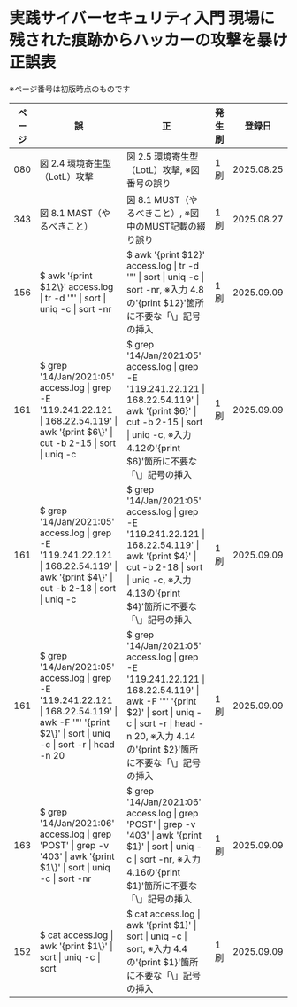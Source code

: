 # 実践サイバーセキュリティ入門 現場に残された痕跡からハッカーの攻撃を暴け 正誤表

※ページ番号は初版時点のものです

| ページ | 誤 | 正 | 発生刷 | 登録日 |
| ---- | ---- | ---- | ---- | ---- |
| 080 | 図 2.4 環境寄生型（LotL）攻撃 | 図 2.5 環境寄生型（LotL）攻撃, ※図番号の誤り | 1刷 | 2025.08.25 | 
| 343 | 図 8.1 MAST（やるべきこと） | 図 8.1 MUST（やるべきこと）, ※図中のMUST記載の綴り誤り | 1刷 | 2025.08.27 |
| 156 | $ awk '{print $12\\}' access.log \| tr -d '"' \| sort \| uniq -c \| sort -nr | $ awk '{print $12}' access.log \| tr -d '"' \| sort \| uniq -c \| sort -nr, ※入力 4.8の'{print $12}'箇所に不要な「\」記号の挿入 | 1刷 | 2025.09.09 |
| 161 | $ grep '14/Jan/2021:05' access.log \| grep -E '119.241.22.121 \| 168.22.54.119' \| awk '{print $6\\}' \| cut -b 2-15 \| sort \| uniq -c | $ grep '14/Jan/2021:05' access.log \| grep -E '119.241.22.121 \| 168.22.54.119' \| awk '{print $6\}' \| cut -b 2-15 \| sort \| uniq -c, ※入力 4.12の'{print $6}'箇所に不要な「\」記号の挿入 | 1刷 | 2025.09.09 |
| 161 | $ grep '14/Jan/2021:05' access.log \| grep -E '119.241.22.121 \| 168.22.54.119' \| awk '{print $4\\}' \| cut -b 2-18 \| sort \| uniq -c | $ grep '14/Jan/2021:05' access.log \| grep -E '119.241.22.121 \| 168.22.54.119' \| awk '{print $4\}' \| cut -b 2-18 \| sort \| uniq -c, ※入力 4.13の'{print $4}'箇所に不要な「\」記号の挿入 | 1刷 | 2025.09.09 |
| 161 | $ grep '14/Jan/2021:05' access.log \| grep -E '119.241.22.121 \| 168.22.54.119' \| awk -F '"' '{print $2\\}' \| sort \| uniq -c \| sort -r \| head -n 20 | $ grep '14/Jan/2021:05' access.log \| grep -E '119.241.22.121 \| 168.22.54.119' \| awk -F '"' '{print $2\}' \| sort \| uniq -c \| sort -r \| head -n 20, ※入力 4.14の'{print $2}'箇所に不要な「\」記号の挿入 | 1刷 | 2025.09.09 |
| 163 | $ grep '14/Jan/2021:06' access.log \| grep 'POST' \| grep -v '403' \| awk '{print $1\\}' \| sort \| uniq -c \| sort -nr | $ grep '14/Jan/2021:06' access.log \| grep 'POST' \| grep -v '403' \| awk '{print $1\}' \| sort \| uniq -c \| sort -nr, ※入力 4.16の'{print $1}'箇所に不要な「\」記号の挿入 | 1刷 | 2025.09.09 |
| 152 | $ cat access.log \| awk '{print $1\\}' \| sort \| uniq -c \| sort | $ cat access.log \| awk '{print $1\}' \| sort \| uniq -c \| sort, ※入力 4.4の'{print $1}'箇所に不要な「\」記号の挿入 | 1刷 | 2025.09.09 |